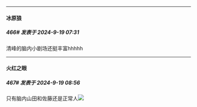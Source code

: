 ﻿
*****

####  冰原狼  
##### 466#       发表于 2024-9-19 07:31

清峰的脑内小剧场还挺丰富hhhhh


*****

####  火红之眼  
##### 467#       发表于 2024-9-19 08:56

只有脑内山田和佐藤还是正常人<img src="https://static.saraba1st.com/image/smiley/face2017/067.png" referrerpolicy="no-referrer">

